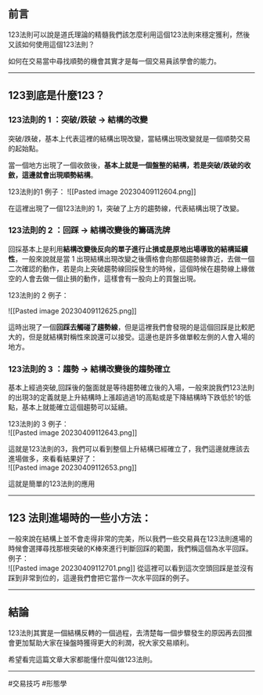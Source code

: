 
## 前言

123法則可以說是道氏理論的精髓我們該怎麼利用這個123法則來穩定獲利，然後又該如何使用這個123法則？

如何在交易當中尋找順勢的機會其實才是每一個交易員該學會的能力。

---
## 123到底是什麼123？

### 123法則的 1 ：突破/跌破 -> 結構的改變

突破/跌破，基本上代表這裡的結構出現改變，當結構出現改變就是一個順勢交易的起始點。  
  
當一個地方出現了一個收斂後，**基本上就是一個盤整的結構，若是突破/跌破的收斂，這邊就會出現順勢結構**。  
  
123法則的1 例子：
![[Pasted image 20230409112604.png]]


在這裡出現了一個123法則的 1，突破了上方的趨勢線，代表結構出現了改變。

### 123法則的 2 ：回踩 -> 結構改變後的籌碼洗牌

回採基本上是利用**結構改變後反向的單子進行止損或是原地出場導致的結構延續性**，一般來說就是當 1 出現結構出現改變之後價格會向那個趨勢線靠近，去做一個二次確認的動作，若是向上突破趨勢線回採發生的時候，這個時候在趨勢線上緣做空的人會去做一個止損的動作，這樣會有一股向上的買盤出現。

123法則的 2 例子：

![[Pasted image 20230409112625.png]]

這時出現了一個**回踩去觸碰了趨勢線**，但是這裡我們會發現的是這個回踩是比較肥大的，但是就結構對稱性來說還可以接受。這邊也是許多做單較左側的人會入場的地方。

### 123法則的 3 ：趨勢 **-> 結構改變後的趨勢確立**

基本上經過突破,回踩後的盤面就是等待趨勢確立後的入場，一般來說我們123法則的出現3的定義就是上升結構時上漲超過過1的高點或是下降結構時下跌低於1的低點，基本上就能確立這個趨勢可以延續。

123法則的 3 例子：  
![[Pasted image 20230409112643.png]]

這就是123法則的3，我們可以看到整個上升結構已經確立了，我們這邊就應該去進場做多，來看看結果好了：  
![[Pasted image 20230409112653.png]]

這就是簡單的123法則的應用

---

## 123 法則進場時的一些小方法：

一般來說在結構上並不會走得非常的完美，所以我們一些交易員在123法則進場的時候會選擇尋找那根突破的K棒來進行判斷回踩的範圍，我們稱這個為水平回踩。  
例子：  
![[Pasted image 20230409112701.png]]
從這裡可以看到這次空頭回踩是並沒有踩到非常到位的，這邊我們會把它當作一次水平回踩的例子。

---

## 結論

123法則其實是一個結構反轉的一個過程，去清楚每一個步驟發生的原因再去回推會更加幫助大家在操盤時獲得更大的利潤，祝大家交易順利。

希望看完這篇文章大家都能懂什麼叫做123法則。

---

#交易技巧 #形態學 